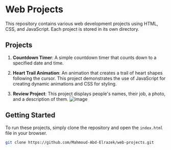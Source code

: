 # Web Projects

This repository contains various web development projects using HTML, CSS, and JavaScript. Each project is stored in its own directory.

## Projects

1. **Countdown Timer**: A simple countdown timer that counts down to a specified date and time.
2. **Heart Trail Animation**: An animation that creates a trail of heart shapes following the cursor. This project demonstrates the use of JavaScript for creating dynamic animations and CSS for styling.

4. **Review Project**: This project displays people's names, their job, a photo, and a description of them.
![image](https://github.com/Mahmoud-Abd-Elrazek/web-projects/assets/152639174/72c39748-b250-4a13-af8a-d0c2709299f6)



## Getting Started

To run these projects, simply clone the repository and open the `index.html` file in your browser.

```bash
git clone https://github.com/Mahmoud-Abd-Elrazek/web-projects.git
